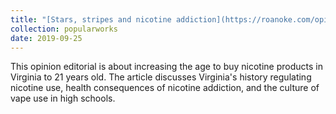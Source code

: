 ```yaml
---	
title: "[Stars, stripes and nicotine addiction](https://roanoke.com/opinion/commentary/habib-stars-stripes-and-nicotine-addiction/article_26b9a122-2d2f-5d1a-9b23-f0a258e4567c.html)"	
collection: popularworks
date: 2019-09-25	
---	
```

This opinion editorial is about increasing the age to buy nicotine products in Virginia to 21 years old. The article discusses Virginia's history regulating nicotine use, health consequences of nicotine addiction, and the culture of vape use in high schools. 
